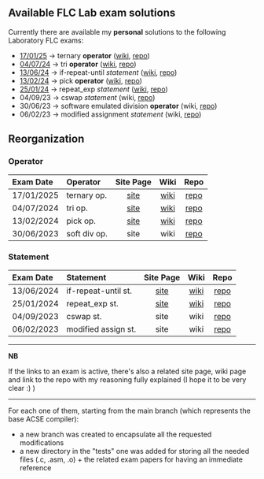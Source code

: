## Available FLC Lab exam solutions

Currently there are available my **personal** solutions to the following Laboratory FLC exams:
* [17/01/25](https://gianlucavigo.github.io/acse/exams/2025-01-17) -> ternary **operator** ([wiki](https://github.com/GianlucaVigo/acse/wiki/2025%E2%80%9001%E2%80%9017-Exam-=-Ternary-operator), [repo](https://github.com/GianlucaVigo/acse/tree/25-01-17))
* [04/07/24](https://gianlucavigo.github.io/acse/exams/2024-07-04) -> tri **operator** ([wiki](https://github.com/GianlucaVigo/acse/wiki/2024%E2%80%9007%E2%80%9004-Exam-=-Tri-operator), [repo](https://github.com/GianlucaVigo/acse/tree/24-07-04))
* [13/06/24](https://gianlucavigo.github.io/acse/exams/2024-06-13) -> if-repeat-until _statement_ ([wiki](https://github.com/GianlucaVigo/acse/wiki/2024%E2%80%9006%E2%80%9013-Exam-=-if%E2%80%90repeat%E2%80%90until-statement), [repo](https://github.com/GianlucaVigo/acse/tree/24-06-13))
* [13/02/24](https://gianlucavigo.github.io/acse/exams/2024-02-13) -> pick **operator** ([wiki](https://github.com/GianlucaVigo/acse/wiki/2024%E2%80%9002%E2%80%9013-Exam-=-Pick-operator), [repo](https://github.com/GianlucaVigo/acse/tree/24-02-13))
* [25/01/24](https://gianlucavigo.github.io/acse/exams/2024-01-25) -> repeat_exp _statement_ ([wiki](https://github.com/GianlucaVigo/acse/wiki/2024%E2%80%9001%E2%80%9025-Exam-=-Repeat_exp-statement), [repo](https://github.com/GianlucaVigo/acse/tree/24-01-25))
* 04/09/23 -> cswap _statement_ (wiki, [repo](https://github.com/GianlucaVigo/acse/tree/23-09-04))
* 30/06/23 -> software emulated division **operator** (wiki, [repo](https://github.com/GianlucaVigo/acse/tree/23-06-30))
* 06/02/23 -> modified assignment _statement_ (wiki, [repo](https://github.com/GianlucaVigo/acse/tree/23-02-06))

## Reorganization
### Operator

| Exam Date | Operator | Site Page | Wiki | Repo |
|:---|:---|:---:|:---:|:---:|
| 17/01/2025   | ternary op. | [site](https://gianlucavigo.github.io/acse/exams/2025-01-17) | [wiki](https://github.com/GianlucaVigo/acse/wiki/2025%E2%80%9001%E2%80%9017-Exam-=-Ternary-operator) | [repo](https://github.com/GianlucaVigo/acse/tree/25-01-17) |
| 04/07/2024   | tri op.| [site](https://gianlucavigo.github.io/acse/exams/2024-07-04) | [wiki](https://github.com/GianlucaVigo/acse/wiki/2024%E2%80%9007%E2%80%9004-Exam-=-Tri-operator) | [repo](https://github.com/GianlucaVigo/acse/tree/24-07-04) |
| 13/02/2024   | pick op. | [site](https://gianlucavigo.github.io/acse/exams/2024-02-13) | [wiki](https://github.com/GianlucaVigo/acse/wiki/2024%E2%80%9002%E2%80%9013-Exam-=-Pick-operator) | [repo](https://github.com/GianlucaVigo/acse/tree/24-02-13) |
| 30/06/2023   | soft div op. | site | wiki | [repo](https://github.com/GianlucaVigo/acse/tree/23-06-30) |

### Statement

| Exam Date | Statement | Site Page | Wiki | Repo |
|:---|:---|:---:|:---:|:---:|
| 13/06/2024   | if-repeat-until st. | [site](https://gianlucavigo.github.io/acse/exams/2024-07-04) | [wiki](https://github.com/GianlucaVigo/acse/wiki/2024%E2%80%9006%E2%80%9013-Exam-=-if%E2%80%90repeat%E2%80%90until-statement) | [repo](https://github.com/GianlucaVigo/acse/tree/24-06-13) |
| 25/01/2024   | repeat_exp st. | [site](https://gianlucavigo.github.io/acse/exams/2024-01-25) | [wiki](https://github.com/GianlucaVigo/acse/wiki/2024%E2%80%9001%E2%80%9025-Exam-=-Repeat_exp-statement) | [repo](https://github.com/GianlucaVigo/acse/tree/24-01-25) |
| 04/09/2023   | cswap st. | site | wiki | [repo](https://github.com/GianlucaVigo/acse/tree/23-09-04) |
| 06/02/2023   | modified assign st. | site | wiki | [repo](https://github.com/GianlucaVigo/acse/tree/23-02-06) |

***

**NB**

If the links to an exam is active, there's also a related site page, wiki page and link to the repo with my reasoning fully explained (I hope it to be very clear :) )
  
***


For each one of them, starting from the main branch (which represents the base ACSE compiler):
* a new branch was created to encapsulate all the requested modifications
* a new directory in the "tests" one was added for storing all the needed files (.c, .asm, .o) + the related exam papers for having an immediate reference
